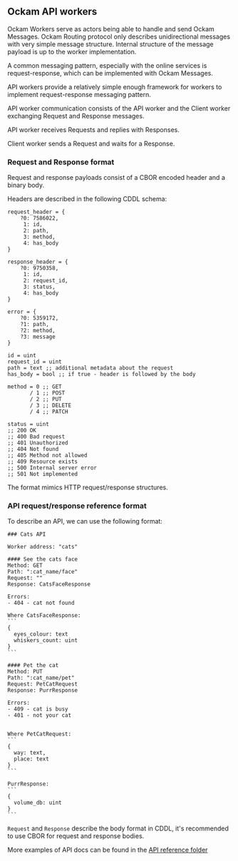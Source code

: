 ## Ockam API workers

Ockam Workers serve as actors being able to handle and send Ockam Messages.
Ockam Routing protocol only describes unidirectional messages with very simple
message structure. Internal structure of the message payload is up to the worker
implementation.

A common messaging pattern, especially with the online services is request-response,
which can be implemented with Ockam Messages.

API workers provide a relatively simple enough framework for workers
to implement request-response messaging pattern.

API worker communication consists of the API worker and the Client worker exchanging
Request and Response messages.

API worker receives Requests and replies with Responses.

Client worker sends a Request and waits for a Response.


### Request and Response format

Request and response payloads consist of a CBOR encoded header and a binary body.

Headers are described in the following CDDL schema:

```
request_header = {
    ?0: 7586022,
     1: id,
     2: path,
     3: method,
     4: has_body
}

response_header = {
    ?0: 9750358,
     1: id,
     2: request_id,
     3: status,
     4: has_body
}

error = {
    ?0: 5359172,
    ?1: path,
    ?2: method,
    ?3: message
}

id = uint
request_id = uint
path = text ;; additional metadata about the request
has_body = bool ;; if true - header is followed by the body

method = 0 ;; GET
       / 1 ;; POST
       / 2 ;; PUT
       / 3 ;; DELETE
       / 4 ;; PATCH

status = uint
;; 200 OK
;; 400 Bad request
;; 401 Unauthorized
;; 404 Not found
;; 405 Method not allowed
;; 409 Resource exists
;; 500 Internal server error
;; 501 Not implemented
```

The format mimics HTTP request/response structures.

### API request/response reference format

To describe an API, we can use the following format:

````
### Cats API

Worker address: "cats"

#### See the cats face
Method: GET
Path: ":cat_name/face"
Request: ""
Response: CatsFaceResponse

Errors:
- 404 - cat not found

Where CatsFaceResponse:
```
{
  eyes_colour: text
  whiskers_count: uint
}
```

#### Pet the cat
Method: PUT
Path: ":cat_name/pet"
Request: PetCatRequest
Response: PurrResponse

Errors:
- 409 - cat is busy
- 401 - not your cat


Where PetCatRequest:
```
{
  way: text,
  place: text
}
```

PurrResponse:
```
{
  volume_db: uint
}
```
````

`Request` and `Response` describe the body format in CDDL,
it's recommended to use CBOR for request and response bodies.

More examples of API docs can be found in the [API reference folder](./api)


